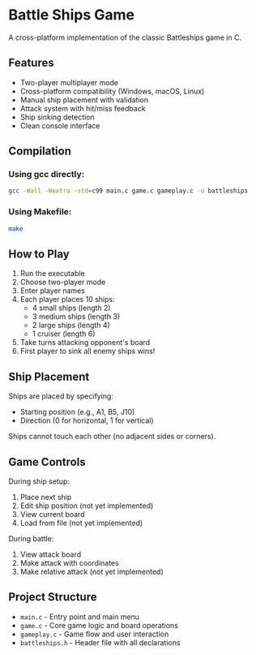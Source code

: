 # Battle Ships Game

A cross-platform implementation of the classic Battleships game in C.

## Features

- Two-player multiplayer mode
- Cross-platform compatibility (Windows, macOS, Linux)
- Manual ship placement with validation
- Attack system with hit/miss feedback
- Ship sinking detection
- Clean console interface

## Compilation

### Using gcc directly:

```bash
gcc -Wall -Wextra -std=c99 main.c game.c gameplay.c -o battleships
```

### Using Makefile:

```bash
make
```

## How to Play

1. Run the executable
2. Choose two-player mode
3. Enter player names
4. Each player places 10 ships:
   - 4 small ships (length 2)
   - 3 medium ships (length 3)
   - 2 large ships (length 4)
   - 1 cruiser (length 6)
5. Take turns attacking opponent's board
6. First player to sink all enemy ships wins!

## Ship Placement

Ships are placed by specifying:

- Starting position (e.g., A1, B5, J10)
- Direction (0 for horizontal, 1 for vertical)

Ships cannot touch each other (no adjacent sides or corners).

## Game Controls

During ship setup:

1. Place next ship
2. Edit ship position (not yet implemented)
3. View current board
4. Load from file (not yet implemented)

During battle:

1. View attack board
2. Make attack with coordinates
3. Make relative attack (not yet implemented)

## Project Structure

- `main.c` - Entry point and main menu
- `game.c` - Core game logic and board operations
- `gameplay.c` - Game flow and user interaction
- `battleships.h` - Header file with all declarations
